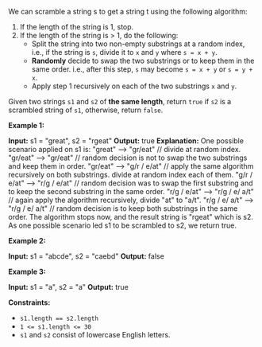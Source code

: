 
We can scramble a string s to get a string t using the following algorithm:

1.  If the length of the string is 1, stop.
2.  If the length of the string is > 1, do the following:
    -   Split the string into two non-empty substrings at a random index, i.e., if the string is  `s`, divide it to  `x`  and  `y`  where  `s = x + y`.
    -   **Randomly** decide to swap the two substrings or to keep them in the same order. i.e., after this step,  `s`  may become  `s = x + y`  or  `s = y + x`.
    -   Apply step 1 recursively on each of the two substrings  `x`  and  `y`.

Given two strings  `s1`  and  `s2`  of  **the same length**, return  `true`  if  `s2`  is a scrambled string of  `s1`, otherwise, return  `false`.

**Example 1:**

**Input:** s1 = "great", s2 = "rgeat"
**Output:** true
**Explanation:** One possible scenario applied on s1 is:
"great" --> "gr/eat" // divide at random index.
"gr/eat" --> "gr/eat" // random decision is not to swap the two substrings and keep them in order.
"gr/eat" --> "g/r / e/at" // apply the same algorithm recursively on both substrings. divide at random index each of them.
"g/r / e/at" --> "r/g / e/at" // random decision was to swap the first substring and to keep the second substring in the same order.
"r/g / e/at" --> "r/g / e/ a/t" // again apply the algorithm recursively, divide "at" to "a/t".
"r/g / e/ a/t" --> "r/g / e/ a/t" // random decision is to keep both substrings in the same order.
The algorithm stops now, and the result string is "rgeat" which is s2.
As one possible scenario led s1 to be scrambled to s2, we return true.

**Example 2:**

**Input:** s1 = "abcde", s2 = "caebd"
**Output:** false

**Example 3:**

**Input:** s1 = "a", s2 = "a"
**Output:** true

**Constraints:**

-   `s1.length == s2.length`
-   `1 <= s1.length <= 30`
-   `s1`  and  `s2`  consist of lowercase English letters.